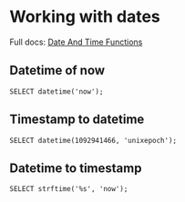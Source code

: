 # Working with dates

Full docs: [Date And Time Functions](https://sqlite.org/lang_datefunc.html)

## Datetime of now

```
SELECT datetime('now');
```

## Timestamp to datetime

```
SELECT datetime(1092941466, 'unixepoch');
```

## Datetime to timestamp

```
SELECT strftime('%s', 'now');
```
